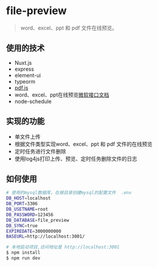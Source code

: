 # file-preview

> word、excel、ppt 和 pdf 文件在线预览。

## 使用的技术
* Nuxt.js
* express
* element-ui
* typeorm
* [pdf.js](https://mozilla.github.io/pdf.js/)
* word、excel、ppt在线预览[微软接口文档](https://www.microsoft.com/en-us/microsoft-365/blog/2013/04/10/office-web-viewer-view-office-documents-in-a-browser/?eu=true)
* node-schedule

## 实现的功能
* 单文件上传
* 根据文件类型实现word、excel、ppt 和 pdf 文件的在线预览
* 定时任务进行文件删除
* 使用log4js打印上传、预览、定时任务删除文件的日志

## 如何使用

``` bash
# 使用的mysql数据库，在根目录创建mysql的配置文件  .env
DB_HOST=localhost
DB_PORT=3306
DB_USETNAME=root
DB_PASSWORD=123456
DB_DATABASE=file_preview
DB_SYNC=true
EXPIREDATE=3000000000
BASEURL=http://localhost:3001/

# 本地启动项目,访问地址是 http://localhost:3001
$ npm install
$ npm run dev
```

